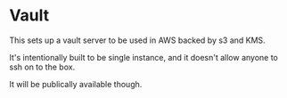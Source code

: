 # Vault

This sets up a vault server to be used in AWS backed by s3 and KMS.

It's intentionally built to be single instance, and it doesn't allow anyone to ssh on to the box.

It will be publically available though.
